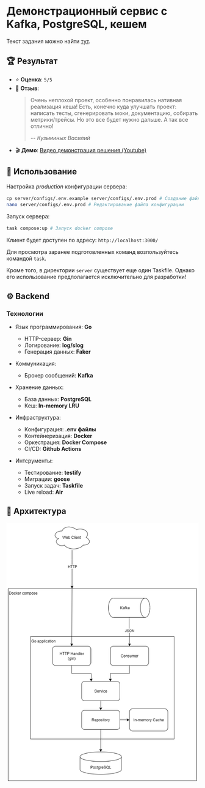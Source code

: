 # Демонстрационный сервис с Kafka, PostgreSQL, кешем
Текст задания можно найти [тут](docs/TASK.md).

## 🏆 Результат
* ⭐ **Оценка**: `5/5`
* 💬 **Отзыв**:
    > Очень неплохой проект, особенно понравилась нативная реализация кеша! Есть, конечно куда улучшать проект: написать тесты, сгенерировать моки, документацию, собирать метрики/трейсы. Но это все будет нужно дальше. А так все отлично!
    >
    > -- <cite>Кузьминых Василий</cite>
* 🎬 **Демо**: [Видео демонстрация решения (Youtube)](https://www.youtube.com/watch?v=kbWV382HR2E)

## 🚀 Использование
Настройка *production* конфигурации сервера:
```bash
сp server/configs/.env.example server/configs/.env.prod # Создание файла конфигурации
nano server/configs/.env.prod # Редактирование файла конфигурации
```

Запуск сервера:
```bash
task compose:up # Запуск docker compose
```

Клиент будет доступен по адресу: `http://localhost:3000/`

Для просмотра заранее подготовленных команд возпользуйтесь командой `task`. 

Кроме того, в директории `server` существует еще один Taskfile. Однако его использование предполагается исключительно для разработки!


## ⚙️ Backend
### Технологии
* Язык программирования: **Go**
    * HTTP-сервер: **Gin**
    * Логирование: **log/slog**
    * Генерация данных: **Faker**

* Коммуникация: 
    * Брокер сообщений: **Kafka**

* Хранение данных:
    * База данных: **PostgreSQL**
    * Кеш: **In-memory LRU**

* Инфраструктура:
    * Конфигурация: **.env файлы**
    * Контейнеризация: **Docker**
    * Оркестрация: **Docker Compose**
    * CI/CD: **Github Actions**

* Интсрументы:
    * Тестирование: **testify**
    * Миграции: **goose**
    * Запуск задач: **Taskfile**
    * Live reload: **Air**

## 📐 Архитектура
![Архитектура](docs/architecture.png)